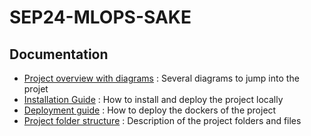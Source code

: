 # SEP24-MLOPS-SAKE

## Documentation

- [Project overview with diagrams](docs.md/project_overview.md) : Several diagrams to jump into the projet
- [Installation Guide](docs.md/installation_guide.md) : How to install and deploy the project locally
- [Deployment guide](docs.md/Deployement_guide_overview.md) : How to deploy the dockers of the project
- [Project folder structure](docs.md/project_structure.md) : Description of the project folders and files



